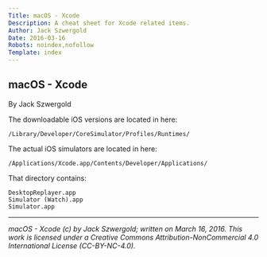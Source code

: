```yaml
---
Title: macOS - Xcode
Description: A cheat sheet for Xcode related items.
Author: Jack Szwergold
Date: 2016-03-16
Robots: noindex,nofollow
Template: index
---
```


## macOS - Xcode

By Jack Szwergold

The downloadable iOS versions are located in here:

    /Library/Developer/CoreSimulator/Profiles/Runtimes/

The actual iOS simulators are located in here:

    /Applications/Xcode.app/Contents/Developer/Applications/

That directory contains:

    DesktopReplayer.app
    Simulator (Watch).app
    Simulator.app

***

*macOS - Xcode (c) by Jack Szwergold; written on March 16, 2016. This work is licensed under a Creative Commons Attribution-NonCommercial 4.0 International License (CC-BY-NC-4.0).*